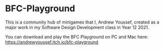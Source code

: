 # BFC-Playground

This is a community hub of minigames that I, Andrew Youssef, created as a major work in my Software Design Development class in Year 12 2021.

You can download and play the BFC Playground on PC and Mac here: https://andrewyoussef.itch.io/bfc-playground
